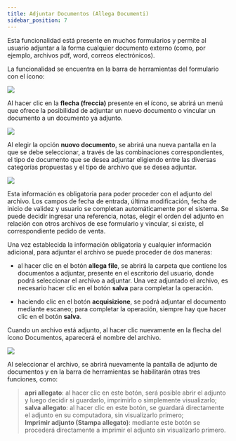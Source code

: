 ```yaml
---
title: Adjuntar Documentos (Allega Documenti)
sidebar_position: 7
---
```


Esta funcionalidad está presente en muchos formularios y permite al usuario adjuntar a la forma cualquier documento externo (como, por ejemplo, archivos pdf, word, correos electrónicos).

La funcionalidad se encuentra en la barra de herramientas del formulario con el ícono:

<p align="center">

![](/img/it-it/guide/operations-with-data/attach-documents/image01.png)  

</p>

Al hacer clic en la **flecha (freccia)** presente en el ícono, se abrirá un menú que ofrece la posibilidad de adjuntar un nuevo documento o vincular un documento a un documento ya adjunto.

<p align="center">

![](/img/it-it/guide/operations-with-data/attach-documents/image02.png)  

</p>

Al elegir la opción **nuovo documento**, se abrirá una nueva pantalla en la que se debe seleccionar, a través de las combinaciones correspondientes, el tipo de documento que se desea adjuntar eligiendo entre las diversas categorías propuestas y el tipo de archivo que se desea adjuntar.

<p align="center">

![](/img/it-it/guide/operations-with-data/attach-documents/image03.png)  

</p>

Esta información es obligatoria para poder proceder con el adjunto del archivo. Los campos de fecha de entrada, última modificación, fecha de inicio de validez y usuario se completan automáticamente por el sistema. Se puede decidir ingresar una referencia, notas, elegir el orden del adjunto en relación con otros archivos de ese formulario y vincular, si existe, el correspondiente pedido de venta.

Una vez establecida la información obligatoria y cualquier información adicional, para adjuntar el archivo se puede proceder de dos maneras:

- al hacer clic en el botón **allega file**, se abrirá la carpeta que contiene los documentos a adjuntar, presente en el escritorio del usuario, donde podrá seleccionar el archivo a adjuntar. Una vez adjuntado el archivo, es necesario hacer clic en el botón **salva** para completar la operación.

- haciendo clic en el botón **acquisizione**, se podrá adjuntar el documento mediante escaneo; para completar la operación, siempre hay que hacer clic en el botón **salva**.

Cuando un archivo está adjunto, al hacer clic nuevamente en la flecha del ícono Documentos, aparecerá el nombre del archivo.

<p align="center">

![](/img/it-it/guide/operations-with-data/attach-documents/image08.png)  

</p>

Al seleccionar el archivo, se abrirá nuevamente la pantalla de adjunto de documentos y en la barra de herramientas se habilitarán otras tres funciones, como:

> **apri allegato**: al hacer clic en este botón, será posible abrir el adjunto y luego decidir si guardarlo, imprimirlo o simplemente visualizarlo;  
> **salva allegato**: al hacer clic en este botón, se guardará directamente el adjunto en su computadora, sin visualizarlo primero;  
> **Imprimir adjunto (Stampa allegato)**: mediante este botón se procederá directamente a imprimir el adjunto sin visualizarlo primero.